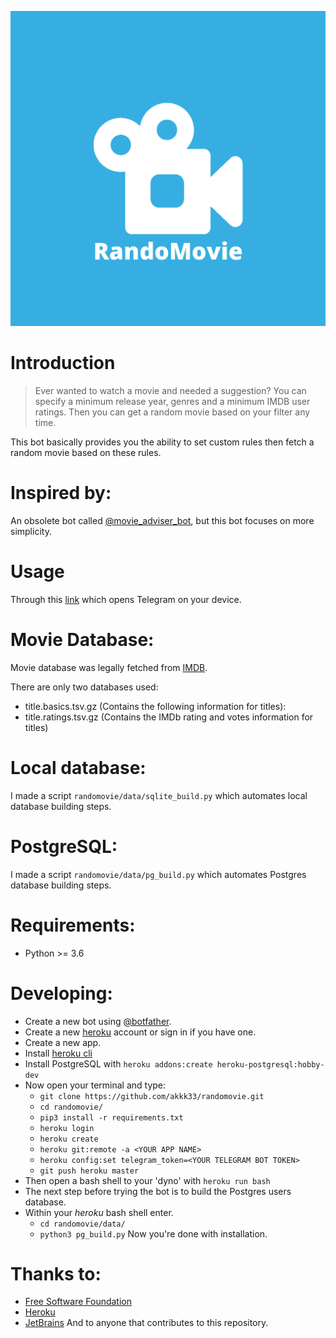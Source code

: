 ![Randomovie](randomovie/icon/logo.png "Randomovie")
# Introduction
>Ever wanted to watch a movie and needed a suggestion?
You can specify a minimum release year, genres and a minimum IMDB user ratings.
Then you can get a random movie based on your filter any time.

This bot basically provides you the ability to set custom rules then fetch a random movie based on these rules.

# Inspired by:
An obsolete bot called [@movie_adviser_bot](https://t.me/movie_adviser_bot), but this bot focuses on more simplicity.

# Usage
Through this [link](https://t.me/randomovie_bot) which opens Telegram on your device.


# Movie Database:
Movie database was legally fetched from [IMDB](https://www.imdb.com/interfaces/).

There are only two databases used:
- title.basics.tsv.gz
    (Contains the following information for titles):
- title.ratings.tsv.gz (Contains the IMDb rating and votes information for titles)

# Local database:
I made a script `randomovie/data/sqlite_build.py` which automates local database building steps.

# PostgreSQL:
I made a script `randomovie/data/pg_build.py` which automates Postgres database building steps.

# Requirements:
- Python >= 3.6

# Developing:
- Create a new bot using [@botfather](https://t.me/botfather).
- Create a new [heroku](https://www.heroku.com/) account or sign in if you have one.
- Create a new app.
- Install [heroku cli](https://devcenter.heroku.com/articles/heroku-cli)
- Install PostgreSQL with `heroku addons:create heroku-postgresql:hobby-dev`
- Now open your terminal and type:
    - `git clone https://github.com/akkk33/randomovie.git`
    - `cd randomovie/`
    - `pip3 install -r requirements.txt`
    - `heroku login`
    - `heroku create`
    - `heroku git:remote -a <YOUR APP NAME>`
    - `heroku config:set telegram_token=<YOUR TELEGRAM BOT TOKEN>`
    - `git push heroku master`
- Then open a bash shell to your 'dyno' with `heroku run bash`
- The next step before trying the bot is to build the Postgres users database.
- Within your *heroku* bash shell enter.
    - `cd randomovie/data/`
    - `python3 pg_build.py`
Now you're done with installation.

# Thanks to:
- [Free Software Foundation](https://www.fsf.org/)
- [Heroku](https://www.heroku.com)
- [JetBrains](https://www.jetbrains.com/)
And to anyone that contributes to this repository.